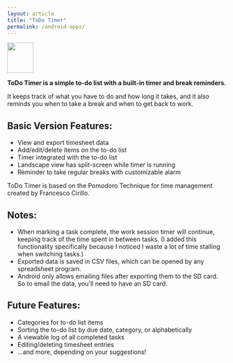 ```yaml
---
layout: article
title: "ToDo Timer"
permalink: /android-apps/
---
```

<img src="/todotimer_logo.png" alt="" title="todotimer_logo" width="60" height="70" />

<strong>ToDo Timer is a simple to-do list with a built-in timer and break reminders.</strong>

It keeps track of what you have to do and how long it takes, and it also reminds you when to take a break and when to get back to work.

<h2>Basic Version Features:</h2>

<ul>
<li>View and export timesheet data</li>
<li>Add/edit/delete items on the to-do list</li>
<li>Timer integrated with the to-do list</li>
<li>Landscape view has split-screen while timer is running</li>
<li>Reminder to take regular breaks with customizable alarm</li>
</ul>

ToDo Timer is based on the Pomodoro Technique for time management created by Francesco Cirillo.

<h2>Notes:</h2>

<ul>
<li>When marking a task complete, the work session timer will continue, keeping track of the time spent in between tasks. (I added this functionality specifically because I noticed I waste a lot of time stalling when switching tasks.)</li>
<li>Exported data is saved in CSV files, which can be opened by any spreadsheet program.</li>
<li>Android only allows emailing files after exporting them to the SD card. So to email the data, you'll need to have an SD card.</li>
</ul>

<h2>Future Features:</h2>

<ul>
<li>Categories for to-do list items</li>
<li>Sorting the to-do list by due date, category, or alphabetically</li>
<li>A viewable log of all completed tasks</li>
<li>Editing/deleting timesheet entries</li>
<li>...and more, depending on your suggestions!</li>
</ul>